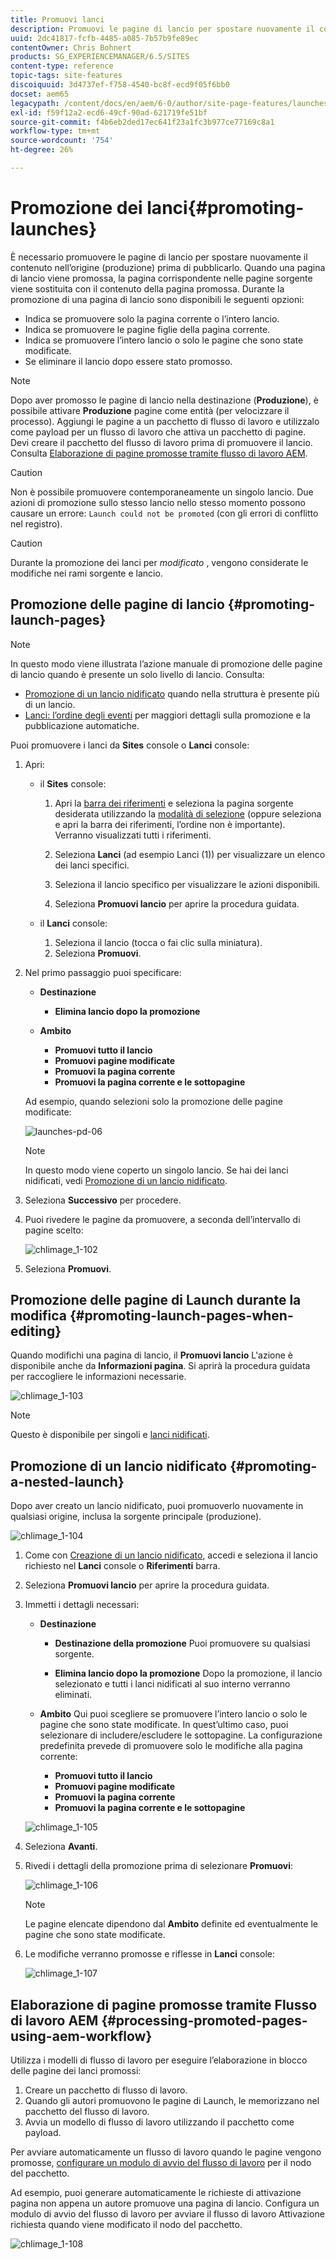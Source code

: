 ```yaml
---
title: Promuovi lanci
description: Promuovi le pagine di lancio per spostare nuovamente il contenuto nell’origine (produzione) prima della pubblicazione.
uuid: 2dc41817-fcfb-4485-a085-7b57b9fe89ec
contentOwner: Chris Bohnert
products: SG_EXPERIENCEMANAGER/6.5/SITES
content-type: reference
topic-tags: site-features
discoiquuid: 3d4737ef-f758-4540-bc8f-ecd9f05f6bb0
docset: aem65
legacypath: /content/docs/en/aem/6-0/author/site-page-features/launches
exl-id: f59f12a2-ecd6-49cf-90ad-621719fe51bf
source-git-commit: f4b6eb2ded17ec641f23a1fc3b977ce77169c8a1
workflow-type: tm+mt
source-wordcount: '754'
ht-degree: 26%

---
```


# Promozione dei lanci{#promoting-launches}

È necessario promuovere le pagine di lancio per spostare nuovamente il contenuto nell’origine (produzione) prima di pubblicarlo. Quando una pagina di lancio viene promossa, la pagina corrispondente nelle pagine sorgente viene sostituita con il contenuto della pagina promossa. Durante la promozione di una pagina di lancio sono disponibili le seguenti opzioni:

* Indica se promuovere solo la pagina corrente o l’intero lancio.
* Indica se promuovere le pagine figlie della pagina corrente.
* Indica se promuovere l’intero lancio o solo le pagine che sono state modificate.
* Se eliminare il lancio dopo essere stato promosso.

>[!NOTE]
>
>Dopo aver promosso le pagine di lancio nella destinazione (**Produzione**), è possibile attivare **Produzione** pagine come entità (per velocizzare il processo). Aggiungi le pagine a un pacchetto di flusso di lavoro e utilizzalo come payload per un flusso di lavoro che attiva un pacchetto di pagine. Devi creare il pacchetto del flusso di lavoro prima di promuovere il lancio. Consulta [Elaborazione di pagine promosse tramite flusso di lavoro AEM](#processing-promoted-pages-using-aem-workflow).

>[!CAUTION]
>
>Non è possibile promuovere contemporaneamente un singolo lancio. Due azioni di promozione sullo stesso lancio nello stesso momento possono causare un errore: `Launch could not be promoted` (con gli errori di conflitto nel registro).

>[!CAUTION]
>
>Durante la promozione dei lanci per *modificato* , vengono considerate le modifiche nei rami sorgente e lancio.

## Promozione delle pagine di lancio {#promoting-launch-pages}

>[!NOTE]
>
>In questo modo viene illustrata l’azione manuale di promozione delle pagine di lancio quando è presente un solo livello di lancio. Consulta:
>
>* [Promozione di un lancio nidificato](#promoting-a-nested-launch) quando nella struttura è presente più di un lancio.
>* [Lanci: l’ordine degli eventi](/help/sites-authoring/launches.md#launches-the-order-of-events) per maggiori dettagli sulla promozione e la pubblicazione automatiche.
>


Puoi promuovere i lanci da **Sites** console o **Lanci** console:

1. Apri:

   * il **Sites** console:

      1. Apri la [barra dei riferimenti](/help/sites-authoring/author-environment-tools.md#showingpagereferences) e seleziona la pagina sorgente desiderata utilizzando la [modalità di selezione](/help/sites-authoring/basic-handling.md) (oppure seleziona e apri la barra dei riferimenti, l’ordine non è importante). Verranno visualizzati tutti i riferimenti.

      1. Seleziona **Lanci** (ad esempio Lanci (1)) per visualizzare un elenco dei lanci specifici.
      1. Seleziona il lancio specifico per visualizzare le azioni disponibili.
      1. Seleziona **Promuovi lancio** per aprire la procedura guidata.
   * il **Lanci** console:

      1. Seleziona il lancio (tocca o fai clic sulla miniatura).
      1. Seleziona **Promuovi**.


1. Nel primo passaggio puoi specificare:

   * **Destinazione**

      * **Elimina lancio dopo la promozione**
   * **Ambito**

      * **Promuovi tutto il lancio**
      * **Promuovi pagine modificate**
      * **Promuovi la pagina corrente**
      * **Promuovi la pagina corrente e le sottopagine**

   Ad esempio, quando selezioni solo la promozione delle pagine modificate:

   ![launches-pd-06](assets/launches-pd-06.png)

   >[!NOTE]
   >
   >In questo modo viene coperto un singolo lancio. Se hai dei lanci nidificati, vedi [Promozione di un lancio nidificato](#promoting-a-nested-launch).

1. Seleziona **Successivo** per procedere.
1. Puoi rivedere le pagine da promuovere, a seconda dell’intervallo di pagine scelto:

   ![chlimage_1-102](assets/chlimage_1-102.png)

1. Seleziona **Promuovi**.

## Promozione delle pagine di Launch durante la modifica {#promoting-launch-pages-when-editing}

Quando modifichi una pagina di lancio, il **Promuovi lancio** L&#39;azione è disponibile anche da **Informazioni pagina**. Si aprirà la procedura guidata per raccogliere le informazioni necessarie.

![chlimage_1-103](assets/chlimage_1-103.png)

>[!NOTE]
>
>Questo è disponibile per singoli e [lanci nidificati](#promoting-a-nested-launch).

## Promozione di un lancio nidificato {#promoting-a-nested-launch}

Dopo aver creato un lancio nidificato, puoi promuoverlo nuovamente in qualsiasi origine, inclusa la sorgente principale (produzione).

![chlimage_1-104](assets/chlimage_1-104.png)

1. Come con [Creazione di un lancio nidificato](#creatinganestedlaunchlaunchwithinalaunch), accedi e seleziona il lancio richiesto nel **Lanci** console o **Riferimenti** barra.
1. Seleziona **Promuovi lancio** per aprire la procedura guidata.

1. Immetti i dettagli necessari:

   * **Destinazione**

      * **Destinazione della promozione**
Puoi promuovere su qualsiasi sorgente.

      * **Elimina lancio dopo la promozione**
Dopo la promozione, il lancio selezionato e tutti i lanci nidificati al suo interno verranno eliminati.
   * **Ambito**
Qui puoi scegliere se promuovere l’intero lancio o solo le pagine che sono state modificate. In quest’ultimo caso, puoi selezionare di includere/escludere le sottopagine. La configurazione predefinita prevede di promuovere solo le modifiche alla pagina corrente:

      * **Promuovi tutto il lancio**
      * **Promuovi pagine modificate**
      * **Promuovi la pagina corrente**
      * **Promuovi la pagina corrente e le sottopagine**

   ![chlimage_1-105](assets/chlimage_1-105.png)

1. Seleziona **Avanti**.
1. Rivedi i dettagli della promozione prima di selezionare **Promuovi**:

   ![chlimage_1-106](assets/chlimage_1-106.png)

   >[!NOTE]
   >
   >Le pagine elencate dipendono dal **Ambito** definite ed eventualmente le pagine che sono state modificate.

1. Le modifiche verranno promosse e riflesse in **Lanci** console:

   ![chlimage_1-107](assets/chlimage_1-107.png)

## Elaborazione di pagine promosse tramite Flusso di lavoro AEM {#processing-promoted-pages-using-aem-workflow}

Utilizza i modelli di flusso di lavoro per eseguire l’elaborazione in blocco delle pagine dei lanci promossi:

1. Creare un pacchetto di flusso di lavoro.
1. Quando gli autori promuovono le pagine di Launch, le memorizzano nel pacchetto del flusso di lavoro.
1. Avvia un modello di flusso di lavoro utilizzando il pacchetto come payload.

Per avviare automaticamente un flusso di lavoro quando le pagine vengono promosse, [configurare un modulo di avvio del flusso di lavoro](/help/sites-administering/workflows-starting.md#workflows-launchers) per il nodo del pacchetto.

Ad esempio, puoi generare automaticamente le richieste di attivazione pagina non appena un autore promuove una pagina di lancio. Configura un modulo di avvio del flusso di lavoro per avviare il flusso di lavoro Attivazione richiesta quando viene modificato il nodo del pacchetto.

![chlimage_1-108](assets/chlimage_1-108.png)

